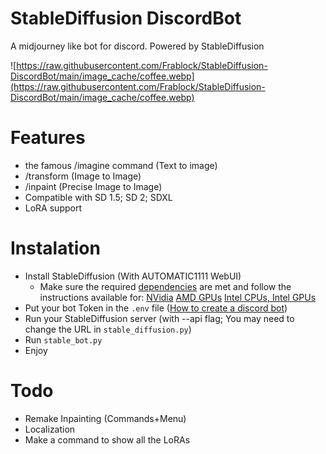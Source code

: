 # StableDiffusion DiscordBot
 A midjourney like bot for discord. Powered by StableDiffusion

 
 ![https://raw.githubusercontent.com/Frablock/StableDiffusion-DiscordBot/main/image_cache/coffee.webp](https://raw.githubusercontent.com/Frablock/StableDiffusion-DiscordBot/main/image_cache/coffee.webp)

# Features
 - the famous /imagine command (Text to image)
 - /transform (Image to Image)
 - /inpaint (Precise Image to Image)
 - Compatible with SD 1.5; SD 2; SDXL
 - LoRA support

# Instalation
 - Install StableDiffusion (With AUTOMATIC1111 WebUI)
   - Make sure the required [dependencies](https://github.com/AUTOMATIC1111/stable-diffusion-webui/wiki/Dependencies) are met and follow the instructions available for:
    [NVidia](https://github.com/AUTOMATIC1111/stable-diffusion-webui/wiki/Install-and-Run-on-NVidia-GPUs) 
    [AMD GPUs](https://github.com/AUTOMATIC1111/stable-diffusion-webui/wiki/Install-and-Run-on-AMD-GPUs)
    [Intel CPUs, Intel GPUs](https://github.com/openvinotoolkit/stable-diffusion-webui/wiki/Installation-on-Intel-Silicon)
 - Put your bot Token in the `.env` file ([How to create a discord bot](https://www.ionos.com/digitalguide/server/know-how/creating-discord-bot/))
 - Run your StableDiffusion server (with --api flag; You may need to change the URL in `stable_diffusion.py`)
 - Run `stable_bot.py`
- Enjoy

# Todo
 - Remake Inpainting (Commands+Menu)
 - Localization
 - Make a command to show all the LoRAs
